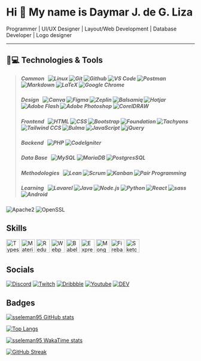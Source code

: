 Hi 👋 My name is Daymar J. de G. Liza
===============================

Programmer | UI/UX Designer | Layout/Web Development | Database Developer | Logo designer

---------------

## 🚀💻 Technologies & Tools
> ##### _Common_ &nbsp; ![Linux][#linux] ![Git][#git] ![Github][#github] ![VS Code][#vs-code] ![Postman][#postman] ![Markdown][#markdown] ![LaTeX][#latex] ![Google Chrome][#google-chrome]
> ##### _Design_ &nbsp; ![Canva][#canva] ![Figma][#figma] ![Zeplin][#zeplin] ![Balsamiq][#balsamiq] ![Hotjar][#hotjar] ![Adobe Flash][#adobe-flash] ![Adobe Photoshop][#adobe-photoshop] ![CorelDRAW][#coreldraw]
> ##### _Frontend_ &nbsp; ![HTML][#html] ![CSS][#css] ![Bootstrap][#bootstrap] ![Foundation][#foundation] ![Tachyons][#tachyons] ![Tailwind CCS][#tailwindcss] ![Bulma][#bulma] ![JavaScript][#javascript] ![jQuery][#jquery]
> ##### _Backend_ &nbsp; ![PHP][#php] ![CodeIgniter][#codeigniter]
> ##### _Data Base_ &nbsp; ![MySQL][#mysql] ![MariaDB][#mariadb] ![PostgresSQL][#postgresql]
> ##### _Methodologies_ &nbsp; ![Lean][#lean] ![Scrum][#scrum] ![Kanban][#kanban] ![Pair Programming][#pair-programming]
> ##### _Learning_ &nbsp; ![Lavarel][#lavarel] ![Java][#java] ![Node.js][#nodejs] ![Python][#python] ![React][#react] ![sass][#sass] ![Android][#android]

  ![Apache2](https://img.shields.io/badge/Apache2-black?style=flat-square&logo=apache)
  ![OpenSSL](https://img.shields.io/badge/OpenSSL-black?style=flat-square&logo=openssl)

## Skills

<p align="left">
<a href="https://www.typescriptlang.org/" target="_blank" rel="noreferrer"><img src="https://raw.githubusercontent.com/danielcranney/readme-generator/main/public/icons/skills/typescript-colored.svg" width="36" height="36" alt="Typescript" /></a>
<a href="https://mui.com/" target="_blank" rel="noreferrer"><img src="https://raw.githubusercontent.com/danielcranney/readme-generator/main/public/icons/skills/materialui-colored.svg" width="36" height="36" alt="Material UI" /></a>
<a href="https://redux.js.org/" target="_blank" rel="noreferrer"><img src="https://raw.githubusercontent.com/danielcranney/readme-generator/main/public/icons/skills/redux-colored.svg" width="36" height="36" alt="Redux" /></a>
<a href="https://webpack.js.org/" target="_blank" rel="noreferrer"><img src="https://raw.githubusercontent.com/danielcranney/readme-generator/main/public/icons/skills/webpack-colored.svg" width="36" height="36" alt="Webpack" /></a>
<a href="https://babeljs.io/" target="_blank" rel="noreferrer"><img src="https://raw.githubusercontent.com/danielcranney/readme-generator/main/public/icons/skills/babel-colored-dark.svg" width="36" height="36" alt="Babel" /></a>
<a href="https://expressjs.com/" target="_blank" rel="noreferrer"><img src="https://raw.githubusercontent.com/danielcranney/readme-generator/main/public/icons/skills/express-colored-dark.svg" width="36" height="36" alt="Express" /></a>
<a href="https://www.mongodb.com/" target="_blank" rel="noreferrer"><img src="https://raw.githubusercontent.com/danielcranney/readme-generator/main/public/icons/skills/mongodb-colored.svg" width="36" height="36" alt="MongoDB" /></a>
<a href="https://firebase.google.com/" target="_blank" rel="noreferrer"><img src="https://raw.githubusercontent.com/danielcranney/readme-generator/main/public/icons/skills/firebase-colored.svg" width="36" height="36" alt="Firebase" /></a>
<a href="https://www.sketch.com/" target="_blank" rel="noreferrer"><img src="https://raw.githubusercontent.com/danielcranney/readme-generator/main/public/icons/skills/sketch-colored.svg" width="36" height="36" alt="Sketch" /></a>
</p>

## Socials

[![Discord][#discord]][@discord] [![Twitch][#twitch]][@twitch] [![Dribbble][#dribbble]][@dribbble] [![Youtube][#youtube]][@youtube] [![DEV][#dev]][@dev]

## Badges

[![sseleman95 GitHub stats](https://github-readme-stats.vercel.app/api?username=sseleman95&show_icons=true&theme=algolia)](https://github.com/sseleman95)

[![Top Langs](https://github-readme-stats.vercel.app/api/top-langs/?username=sseleman95&layout=compact&langs_count=8&theme=algolia)](https://github.com/sseleman95)

[![sseleman95 WakaTime stats](https://github-readme-stats.vercel.app/api/wakatime?username=@sseleman95&layout=compact&theme=algolia)](https://github.com/sseleman95)

[![GitHub Streak](https://github-readme-streak-stats.herokuapp.com/?user=sseleman95&show_icons=true&theme=algolia)](https://github.com/sseleman95)

<!--[![Readme Card](https://github-readme-stats.vercel.app/api/pin/?username=sseleman95&repo=sseleman95&theme=algolia)](https://github.com/sseleman95/sseleman95)-->

<!-- URL Index -->
[#ansible]:         https://img.shields.io/badge/Ansible-000000?style=flat&logo=ansible
[#aws]:             https://img.shields.io/badge/AWS-FF9900?style=flat&logo=amazonaws&logoColor=black
[#bash]:            https://img.shields.io/badge/Bash-4EAA25?style=flat&logo=gnubash&logoColor=white "Bash Script"
[#bootstrap]:       https://img.shields.io/badge/Bootstrap-7952B3?style=flat&logo=bootstrap&logoColor=white
[#foundation]:      https://img.shields.io/badge/Foundation-2C3840?style=flat&logo=foundation&logoColor=white
[#tachyons]:        https://img.shields.io/badge/Tachyons-white?style=flat&logo=tachyons&logoColor=dark
[#tailwindcss]:     https://img.shields.io/badge/Tailwindcss-38BDF8?style=flat&logo=tailwindcss&logoColor=white
[#bulma]:           https://img.shields.io/badge/Bulma-00D1B2?style=flat&logo=bulma&logoColor=white
[#css]:             https://img.shields.io/badge/CSS3-1572B6?style=flat&logo=css3
[#docker]:          https://img.shields.io/badge/Docker-2496ED?style=flat&logo=docker&logoColor=white
[#git]:             https://img.shields.io/badge/Git-F05032?style=flat&logo=git&logoColor=white
[#github]:          https://img.shields.io/badge/Github-181717?style=flat&logo=github
[#gitlab]:          https://img.shields.io/badge/Gitlab-330F63?style=flat&logo=gitlab
[#vs-code]:         https://img.shields.io/badge/-VS%20Code-007ACC?style=flat&logo=visual-studio-code
[#google-chrome]:   https://img.shields.io/badge/Chrome-black?style=flat-square&logo=google-chrome
[#postman]:         https://img.shields.io/badge/Postman-black?style=flat&logo=postman
[#canva]:           https://img.shields.io/badge/Canva-7952B3?style=flat&logo=canva
[#figma]:           https://img.shields.io/badge/Figma-4169E1?style=flat&logo=figma
[#zeplin]:          https://img.shields.io/badge/Zeplin-FDBD39?style=flat&logo=zeplin
[#balsamiq]:        https://img.shields.io/badge/Balsamiq-333D42?style=flat&logo=balsamiq
[#hotjar]:          https://img.shields.io/badge/Hotjar-FF3C00?style=flat&logo=hotjar&logoColor=white
[#adobe-flash]:     https://img.shields.io/badge/-Adobe%20Flash-221210?style=flat&logo=adobe-flash
[#adobe-photoshop]: https://img.shields.io/badge/-Adobe%20Photoshop-001D34?style=flat&logo=adobe-photoshop
[#coreldraw]:       https://img.shields.io/badge/CorelDRAW-585858?style=flat&logo=coreldraw
[#gh-actions]:      https://img.shields.io/badge/Actions-2088FF?style=flat&logo=githubactions&logoColor=white "Github Actions"
[#gl-cicd]:         https://img.shields.io/badge/CI/CD-330F63?style=flat&logo=gitlab "Gitlab CI/CD"
[#go]:              https://img.shields.io/badge/Go-00ADD8?style=flat&logo=go&logoColor=white
[#grafana]:         https://img.shields.io/badge/Grafana-F2F4F9?style=flat&logo=grafana&logoColor=F46800
[#helm]:            https://img.shields.io/badge/Helm-0F1689?style=flat&logo=helm
[#html]:            https://img.shields.io/badge/HTML5-E34F26?style=flat&logo=html5&logoColor=white
[#javascript]:      https://img.shields.io/badge/JavaScript-323330?style=flat&logo=javascript&logoColor=F7DF1E
[#jquery]:          https://img.shields.io/badge/jQuery-323330?style=flat&logo=jquery&logoColor=blue
[#jenkins]:         https://img.shields.io/badge/Jenkins-D24939?style=flat&logo=jenkins&logoColor=white
[#jira-software]:   https://img.shields.io/badge/Jira-0052CC?style=flat&logo=jirasoftware "Jira Software"
[#kubernetes]:      https://img.shields.io/badge/Kubernetes-326CE5?&style=flat&logo=kubernetes&logoColor=white
[#linux]:           https://img.shields.io/badge/Linux-FCC624?style=flat&logo=linux&logoColor=black
[#markdown]:        https://img.shields.io/badge/Markdown-000000?style=flat&logo=markdown
[#latex]:           https://img.shields.io/badge/LaTeX-fffff?style=flat&logo=latex
[#prometheus]:      https://img.shields.io/badge/Prometheus-20232A?style=flat&logo=prometheus
[#rancher]:         https://img.shields.io/badge/Rancher-0075A8?style=flat&logo=rancher
[#terraform]:       https://img.shields.io/badge/Terraform-7B42BC?style=flat&logo=terraform
[#vagrant]:         https://img.shields.io/badge/Vagrant-1868F2?style=flat&logo=vagrant
[#mongodb]:         https://img.shields.io/badge/MongoDB-47A248?style=flat&logo=mongodb&logoColor=white
[#mysql]:           https://img.shields.io/badge/MySQL-4479A1?style=flat&logo=mysql&logoColor=white
[#mariadb]:         https://img.shields.io/badge/MariaDB-4E629A?style=flat&logo=mariadb&logoColor=white
[#postgresql]:      https://img.shields.io/badge/PostgreSQL-4169E1?style=flat&logo=postgresql&logoColor=white
[#php]:             https://img.shields.io/badge/PHP-4D588E?style=flat&logo=php&logoColor=white
[#codeigniter]:     https://img.shields.io/badge/CodeIgniter-DD4814?style=flat&logo=codeigniter&logoColor=white
[#lavarel]:         https://img.shields.io/badge/Lavarel-DD4814?style=flat&logo=lavarel&logoColor=white
[#java]:            https://img.shields.io/badge/Java?style=flat&logo=java&logoColor=white
[#nodejs]:          https://img.shields.io/badge/Node.js-339933?style=flat&logo=nodedotjs&logoColor=white
[#python]:          https://img.shields.io/badge/Python-3776AB?style=flat&logo=python&logoColor=white
[#react]:           https://img.shields.io/badge/React-20232A?style=flat&logo=react&logoColor=61DAFB
[#sass]:            https://img.shields.io/badge/Sass-CC6699?style=flat&logo=sass&logoColor=white
[#android]:         https://img.shields.io/badge/Android-05150C?style=flat&logo=android&logoColor=white

[#lean]:            https://img.shields.io/badge/Lean?style=flat&logo=methodologie-lean&logoColor=white
[#scrum]:           https://img.shields.io/badge/Scrum?style=flat&logo=methodologie-scrum&logoColor=white
[#kanban]:          https://img.shields.io/badge/Kanban?style=flat&logo=methodologie-kanban&logoColor=white
[#pair-programming]: https://img.shields.io/badge/-Pair%20Programming?style=flat&logo=methodologie-pair-programming&logoColor=white

[#typescript]:      https://img.shields.io/badge/TypeScript-3178C6?style=flat&logo=typescript&logoColor=white
[#hackerrank]:      https://img.shields.io/badge/HackerRank-00EA64?style=flat&logo=hackerrank&logoColor=white
[#dockerhub]:       https://img.shields.io/badge/Docker_Hub-294356?style=flat&logo=docker&logoColor=white
[#discord]:         https://img.shields.io/badge/Discord-5865F2?style=flat&logo=discord&logoColor=white
[#gmail]:           https://img.shields.io/badge/Gmail-EA4335?style=flat&logo=gmail&logoColor=white
[#linkedin]:        https://img.shields.io/badge/LinkedIn-0A66C2?style=flat&logo=linkedin&logoColor=white
[#facebook]:        https://img.shields.io/badge/Facebook-0866FF?style=flat&logo=facebook&logoColor=white
[#twitch]:          https://img.shields.io/badge/Twitch-A970FF?style=flat&logo=twitch&logoColor=white
[#dribbble]:        https://img.shields.io/badge/Dribbble-CD4E8E?style=flat&logo=dribbble&logoColor=white
[#youtube]:         https://img.shields.io/badge/Youtube-red?style=flat&logo=youtube&logoColor=white
[#dev]:             https://img.shields.io/badge/DEV-000000?style=flat&logo=dev&logoColor=white
[@gmail]:           mailto:sseleman95@gmail.com "Send me an email!"
[@linkedin]:        https://www.linkedin.com/in/sseleman95
[@facebook]:        https://www.facebook.com/sseleman95.liza
[@discord]:         https://discordapp.com/users/401401066991779840 "Contact me on Discord!"
[@twitch]:          https://www.twitch.tv/sseleman95
[@dribbble]:        https://dribbble.com/sseleman
[@youtube]:         https://www.youtube.com/sseleman95
[@dev]:             https://dev.to/sseleman95
